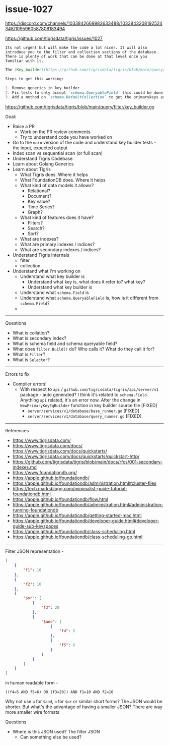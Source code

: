 # issue-1027

https://discord.com/channels/1033842669983633488/1033843208192524348/1095960587806183494

https://github.com/tigrisdata/tigris/issues/1027

```
Its not urgent but will make the code a lot nicer. It will also introduce you to the filter and collection sections of the database. There is plenty of work that can be done at that level once you familiar with it.
```

```markdown
The [Key_builder](https://github.com/tigrisdata/tigris/blob/main/query/filter/key_builder.go) supports generics to allow `schema.Field` or `schema.QueryableField`. This should be removed and `key_builder` should only accept `schema.QueryableField`.

Steps to get this working:

1. Remove generics in key_builder
2. Fix tests to only accept `schema.QueryableField` this could be done by converting the current `schema.Field` options into a `queryableField` before running the test
3. Add a method on `schema.DefaultCollection` to get the primarykeys as a list of queryablefields
```

https://github.com/tigrisdata/tigris/blob/main/query/filter/key_builder.go

Goal:
- Raise a PR
    - Work on the PR review comments
    - Try to understand code you have worked on
- Go to the `main` version of the code and understand key builder tests - the input, expected output
- Index scan vs sequential scan (or full scan)
- Understand Tigris Codebase
- Learn about Golang Generics
- Learn about Tigris
    - What Tigris does. Where it helps
    - What FoundationDB does. Where it helps
    - What kind of data models it allows?
        - Relational?
        - Document?
        - Key value?
        - Time Series?
        - Graph?
    - What kind of features does it have?
        - Filters?
        - Search?
        - Sort?
    - What are indexes?
    - What are primary indexes / indices?
    - What are secondary indexes / indices?
- Understand Tigris Internals
    - filter
    - collection
- Understand what I'm working on
    - Understand what key builder is
        - Understand what key is, what does it refer to? what key?
        - Understand what key builder is
    - Understand what `schema.Field` is
    - Understand what `schema.QueryableField` is, how is it different from `schema.Field`?
    - 


---

Questions
- What is collation?
- What is secondary index?
- What is schema field and schema queryable field?
- What does `filter.Build()` do? Who calls it? What do they call it for?
- What is `Filter`?
- What is `Selector`?

---

Errors to fix
- Compiler errors!
    - With respect to `api` / `github.com/tigrisdata/tigris/api/server/v1` package - auto generated? I think it's related to `schema.Field`. Anything `api` related, it's an error now. After the change in `NewPrimaryKeyEqBuilder` function in key builder source file [FIXED]
        - `server/services/v1/database/base_runner.go` [FIXED]
        - `server/services/v1/database/query_runner.go` [FIXED]


---

References
- https://www.tigrisdata.com/
- https://www.tigrisdata.com/docs/
https://www.tigrisdata.com/docs/quickstarts/
- https://www.tigrisdata.com/docs/quickstarts/quickstart-http/
- https://github.com/tigrisdata/tigris/blob/main/docs/rfcs/001-secondary-indexes.md
- https://www.foundationdb.org/
- https://apple.github.io/foundationdb/
- https://apple.github.io/foundationdb/administration.html#cluster-files
- https://tech.marksblogg.com/minimalist-guide-tutorial-foundationdb.html
- https://apple.github.io/foundationdb/flow.html
- https://apple.github.io/foundationdb/administration.html#administration-running-foundationdb
- https://apple.github.io/foundationdb/getting-started-mac.html
- https://apple.github.io/foundationdb/developer-guide.html#developer-guide-sub-keyspaces
- https://apple.github.io/foundationdb/class-scheduling.html
- https://apple.github.io/foundationdb/class-scheduling-go.html

---

Filter JSON representation -

```json
[
    {
        "f1": 10
    },
    {
        "f2": 10
    },
    {
        "$or": [
            {
                "f3": 20
            },
            {
                "$and": [
                    {
                        "f4": 5
                    },
                    {
                        "f5": 6
                    }
                ]
            }
        ]
    }
]
```

in human readable form -

```
((f4=5 AND f5=6) OR (f3=20)) AND f1=10 AND f2=10
```

Why not use `a` for `$and`, `o` for `$or` or similar short forms? The JSON would be shorter. But what's the advantage of having a smaller JSON? There are way more smaller wire formats

Questions
- Where is this JSON used? The filter JSON
    - Can something else be used?
